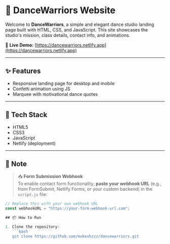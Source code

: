 <!-- <h1><b>Dance Warriors Studio :</b></h1>
<h4>Visit this Website for the preview :</h4>
<b>Website :</b> <strong>https://dancewarriors.netlify.app/</strong>
                                                                                    -->
# 💃 DanceWarriors Website

Welcome to **DanceWarriors**, a simple and elegant dance studio landing page built with HTML, CSS, and JavaScript. This site showcases the studio's mission, class details, contact info, and animations.

🔗 **Live Demo:** [https://dancewarriors.netlify.app](https://dancewarriors.netlify.app)

---

## ✨ Features

- Responsive landing page for desktop and mobile
- Confetti animation using JS
- Marquee with motivational dance quotes

---

## 🔧 Tech Stack

- HTML5  
- CSS3  
- JavaScript  
- Netlify (deployment)

---

## 📌 Note

> 📥 **Form Submission Webhook**  
To enable contact form functionality, **paste your webhook URL** (e.g., from FormSubmit, Netlify Forms, or your custom backend) in the `script.js` file:

```js
// Replace this with your own webhook URL
const webhookURL = "https://your-form-webhook-url.com";

## 📦 How to Run

1. Clone the repository:
   ```bash
   git clone https://github.com/mukeshzzz/dancewarriors.git

